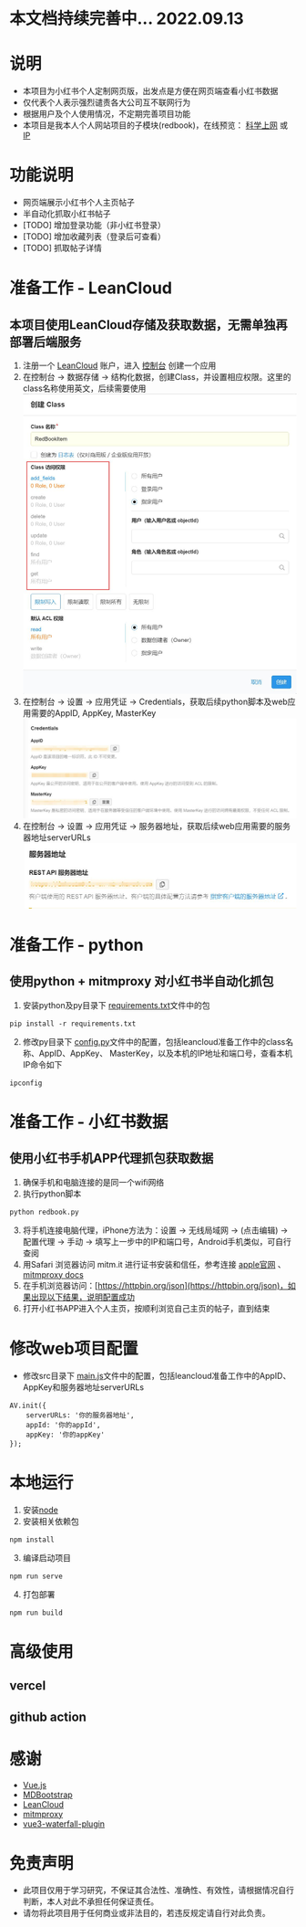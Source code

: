 # 本文档持续完善中... 2022.09.13

# 说明
- 本项目为小红书个人定制网页版，出发点是方便在网页端查看小红书数据
- 仅代表个人表示强烈谴责各大公司互不联网行为
- 根据用户及个人使用情况，不定期完善项目功能
- 本项目是我本人个人网站项目的子模块(redbook)，在线预览： [科学上网](https://web-zmqcherish.vercel.app/#/redbook) 或 [IP](http://121.5.254.139/#/redbook)

# 功能说明
- 网页端展示小红书个人主页帖子
- 半自动化抓取小红书帖子
- [TODO] 增加登录功能（非小红书登录）
- [TODO] 增加收藏列表（登录后可查看）
- [TODO] 抓取帖子详情

# 准备工作 - LeanCloud
## 本项目使用LeanCloud存储及获取数据，无需单独再部署后端服务
1. 注册一个 [LeanCloud](https://www.leancloud.cn/) 账户，进入 [控制台](https://console.leancloud.cn/apps) 创建一个应用
2. 在控制台 -> 数据存储 -> 结构化数据，创建Class，并设置相应权限。这里的class名称使用英文，后续需要使用
![alt 创建Class](https://raw.githubusercontent.com/zmqcherish/redbook-web/main/imgs/lc_1.jpg)
3. 在控制台 -> 设置 -> 应用凭证 -> Credentials，获取后续python脚本及web应用需要的AppID, AppKey, MasterKey
![alt 获取相关配置](https://raw.githubusercontent.com/zmqcherish/redbook-web/main/imgs/lc_2.jpg)
4. 在控制台 -> 设置 -> 应用凭证 -> 服务器地址，获取后续web应用需要的服务器地址serverURLs
![alt 获取服务器地址](https://raw.githubusercontent.com/zmqcherish/redbook-web/main/imgs/lc_3.jpg)

# 准备工作 - python
## 使用python + mitmproxy 对小红书半自动化抓包
1. 安装python及py目录下 [requirements.txt](https://raw.githubusercontent.com/zmqcherish/redbook-web/main/py/requirements.txt)文件中的包
```
pip install -r requirements.txt
```
2. 修改py目录下 [config.py](https://raw.githubusercontent.com/zmqcherish/redbook-web/main/py/config.py)文件中的配置，包括leancloud准备工作中的class名称、AppID、AppKey、 MasterKey，以及本机的IP地址和端口号，查看本机IP命令如下
```
ipconfig
```

# 准备工作 - 小红书数据
## 使用小红书手机APP代理抓包获取数据
1. 确保手机和电脑连接的是同一个wifi网络
2. 执行python脚本
```
python redbook.py
```
3. 将手机连接电脑代理，iPhone方法为：设置 -> 无线局域网 -> (点击编辑) -> 配置代理 -> 手动 -> 填写上一步中的IP和端口号，Android手机类似，可自行查阅
4. 用Safari 浏览器访问 mitm.it 进行证书安装和信任，参考连接 [apple官网](https://support.apple.com/zh-cn/HT204477) 、[mitmproxy docs](https://docs.mitmproxy.org/stable/concepts-certificates/)
5. 在手机浏览器访问：[https://httpbin.org/json](https://httpbin.org/json)，如果出现以下结果，说明配置成功
6. 打开小红书APP进入个人主页，按顺利浏览自己主页的帖子，直到结束

# 修改web项目配置
- 修改src目录下 [main.js](https://raw.githubusercontent.com/zmqcherish/redbook-web/main/src/main.js)文件中的配置，包括leancloud准备工作中的AppID、AppKey和服务器地址serverURLs
```
AV.init({
	serverURLs: '你的服务器地址',
	appId: '你的appId',
	appKey: '你的appKey'
});
```

# 本地运行
1. 安装[node](http://nodejs.cn/)
2. 安装相关依赖包
```
npm install
```
3. 编译启动项目
```
npm run serve
```
4. 打包部署
```
npm run build
```

# 高级使用

## vercel
## github action

# 感谢
- [Vue.js](https://cn.vuejs.org/)
- [MDBootstrap](https://mdbootstrap.com/)
- [LeanCloud](https://www.leancloud.cn/)
- [mitmproxy](https://mitmproxy.org/)
- [vue3-waterfall-plugin](https://github.com/heikaimu/vue3-waterfall-plugin)


# 免责声明
- 此项目仅用于学习研究，不保证其合法性、准确性、有效性，请根据情况自行判断，本人对此不承担任何保证责任。
- 请勿将此项目用于任何商业或非法目的，若违反规定请自行对此负责。

